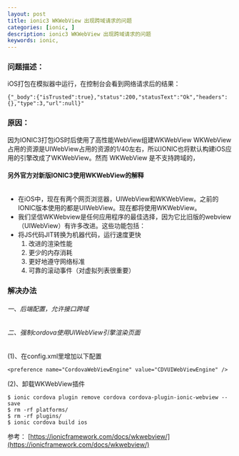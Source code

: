 ```yaml
---
layout: post
title: ionic3 WKWebView 出现跨域请求的问题
categories: [ionic, ]
description: ionic3 WKWebView 出现跨域请求的问题
keywords: ionic, 
---
```


### 问题描述：
iOS打包在模拟器中运行，在控制台会看到网络请求后的结果：
```
{"_body":{"isTrusted":true},"status":200,"statusText":"Ok","headers":{},"type":3,"url":null}"

```
### 原因：
因为IONIC3打包iOS时后使用了高性能WebView组建WKWebView WKWebView占用的资源是UIWebView占用的资源的1/40左右，所以IONIC也将默认构建iOS应用的引擎改成了WKWebView。然而 WKWebView 是不支持跨域的，
#### 另外官方对新版IONIC3使用WKWebView的解释

```

```

- 在iOS中，现在有两个网页浏览器，UIWebView和WKWebView。之前的IONIC版本使用的都是UIWebView。现在都将使用WKWebView。
- 我们坚信WKWebview是任何应用程序的最佳选择，因为它比旧版的webview（UIWebView）有许多改进。这些功能包括：
- 将JS代码JIT转换为机器代码，运行速度更快
    1. 改进的渲染性能
    2. 更少的内存消耗
    3. 更好地遵守网络标准
    4. 可靠的滚动事件（对虚拟列表很重要）

### 解决办法
######  一、后端配置，允许接口跨域
###### 二、强制cordova使用UIWebView引擎渲染页面
(1)、在config.xml里增加以下配置
```
<preference name="CordovaWebViewEngine" value="CDVUIWebViewEngine" />
```
(2)、卸载WKWebView插件
```
$ ionic cordova plugin remove cordova cordova-plugin-ionic-webview --save
$ rm -rf platforms/
$ rm -rf plugins/
$ ionic cordova build ios
```

参考：
[https://ionicframework.com/docs/wkwebview/](https://ionicframework.com/docs/wkwebview/)
